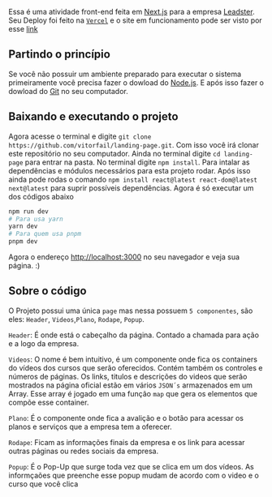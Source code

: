 Essa é uma atividade front-end feita em [Next.js](https://nextjs.org/) para a empresa [Leadster](https://leadster.com.br/?utm_source=branding&utm_medium=cpc&utm_campaign=bofu_pql_CA_search_branding_leadster&utm_term={leadster}&utm_content=CJ_leadster&utm_source=branding&utm_medium=cpc&utm_campaign=Branding_leadster&gad=1&gclid=CjwKCAjwqZSlBhBwEiwAfoZUIIbEbPAjmrVWGHHoodASwU1Sej524GdPB1kgv2mZ5WdfkWnQyDkaohoCSh8QAvD_BwE).
Seu Deploy foi feito na [`Vercel`](https://vercel.com/vitorfail) e o site em funcionamento pode ser visto por esse [link](https://landing-page-git-master-vitorfail.vercel.app/)

## Partindo o princípio

Se você não possuir um ambiente preparado para executar o sistema primeiramente você precisa fazer o dowload do [Node.js](https://nodejs.org/en). E após isso fazer o dowload do [Git](https://git-scm.com/downloads) no seu computador.

## Baixando e executando o projeto

Agora acesse o terminal e digite `git clone https://github.com/vitorfail/landing-page.git`. Com isso você irá clonar este repositório no seu computador. Ainda no terminal digite `cd landing-page` para entrar na pasta. No terminal digite `npm install`. Para intalar as dependências e módulos necessários para esta projeto rodar. Após isso ainda pode rodas o comando `npm install react@latest react-dom@latest next@latest` para suprir possíveis dependências. Agora é só executar um dos códigos abaixo

```bash
npm run dev
# Para usa yarn
yarn dev
# Para quem usa pnpm
pnpm dev
```

Agora o endereço [http://localhost:3000](http://localhost:3000) no seu navegador e veja sua página. :)

## Sobre o código

O Projeto possui uma única `page` mas nessa possuem `5 componentes`, são eles: `Header`, `Videos`,`Plano`, `Rodape`, `Popup`.

`Header`: É onde está o cabeçalho da página. Contado a chamada para ação e a logo da empresa.

`Videos`: O nome é bem intuitivo, é um componente onde fica os containers do vídeos dos cursos que serão oferecidos. Contém também os controles e números de páginas. Os links, titulos e descrições do videos que serão mostrados na página oficial estão em vários `JSON´s` armazenados em um Array. Esse array é jogado em uma função `map` que gera os elementos que compõe esse container.

`Plano`: É o componente onde fica a avalição e o botão para acessar os planos e serviços que a empresa tem a oferecer.

`Rodape`: Ficam as informações finais da empresa e os link para acessar outras páginas ou redes sociais da empresa.

`Popup`: É o Pop-Up que surge toda vez que se clica em um dos vídeos. As informçaões que preenche esse popup mudam de acordo com o video e o curso que você clica   
